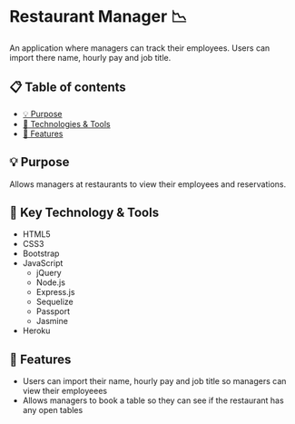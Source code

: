 # Restaurant Manager  :chart_with_downwards_trend:
An application where managers can track their employees. Users can import there name, hourly pay and job title.

## :clipboard: Table of contents
- [ &#128161; Purpose](#-purpose)
- [&#x1f527; Technologies & Tools](#-key-technology--tools)
- [&#x1f4f2; Features](#-features)


## &#128161; Purpose

Allows managers at restaurants to view their employees and reservations. 


## &#x1f527; Key Technology & Tools

- HTML5
- CSS3
- Bootstrap
- JavaScript
  - jQuery
  - Node.js
  - Express.js
  - Sequelize
  - Passport
  - Jasmine
- Heroku

## &#x1f4f2; Features
- Users can import their name, hourly pay and job title so managers can view their employeees
- Allows managers to book a table so they can see if the restaurant has any open tables


  
